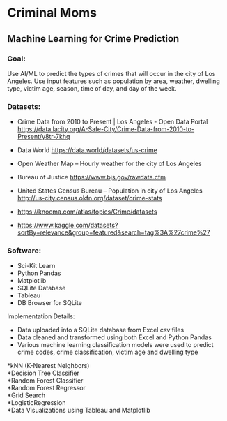 # Criminal Moms
## Machine Learning for Crime Prediction

### Goal:

Use AI/ML to predict the types of crimes that will occur in the city of Los Angeles. Use input features such as population by area, weather, dwelling type, victim age, season, time of day, and day of the week.


### Datasets:
*	Crime Data from 2010 to Present | Los Angeles - Open Data Portal
https://data.lacity.org/A-Safe-City/Crime-Data-from-2010-to-Present/y8tr-7khq

*	Data World
https://data.world/datasets/us-crime

*	Open Weather Map – Hourly weather for the city of Los Angeles

*	Bureau of Justice
https://www.bjs.gov/rawdata.cfm

*	United States Census Bureau – Population in city of Los Angeles
http://us-city.census.okfn.org/dataset/crime-stats

*	https://knoema.com/atlas/topics/Crime/datasets

*	https://www.kaggle.com/datasets?sortBy=relevance&group=featured&search=tag%3A%27crime%27

### Software:
*	Sci-Kit Learn 
*	Python Pandas
*	Matplotlib
*	SQLite Database
*	Tableau
*	DB Browser for SQLite

Implementation Details:
*	Data uploaded into a SQLite database from Excel csv files
*	Data cleaned and transformed using both Excel and Python Pandas
*	Various machine learning classification models were used to predict crime codes, crime classification, victim age and dwelling type   

   *kNN (K-Nearest Neighbors)   
   *Decision Tree Classifier   
   *Random Forest Classifier   
   *Random Forest Regressor   
   *Grid Search   
   *LogisticRegression   
   *Data Visualizations using Tableau and Matplotlib   

